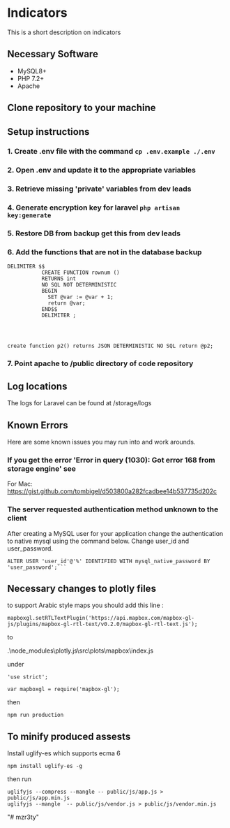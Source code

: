 # Indicators
This is a short description on indicators
## Necessary Software

* MySQL8+
* PHP 7.2+
* Apache

## Clone repository to your machine

## Setup instructions

### 1. Create .env file with the command ```cp .env.example ./.env```
### 2. Open .env and update it to the appropriate variables
### 3. Retrieve missing 'private' variables from dev leads
### 4. Generate encryption key for laravel ```php artisan key:generate```
### 5. Restore DB from backup get this from dev leads
### 6. Add the functions that are not in the database backup
```
DELIMITER $$
           CREATE FUNCTION rownum ()
           RETURNS int
           NO SQL NOT DETERMINISTIC
           BEGIN
             SET @var := @var + 1;
             return @var;
           END$$
           DELIMITER ;




create function p2() returns JSON DETERMINISTIC NO SQL return @p2;
```
### 7. Point apache to /public directory of code repository


## Log locations

The logs for Laravel can be found at /storage/logs

## Known Errors
Here are some known issues you may run into and work arounds. 

### If you get the error 'Error in query (1030): Got error 168 from storage engine' see 

For Mac:
https://gist.github.com/tombigel/d503800a282fcadbee14b537735d202c


### The server requested authentication method unknown to the client

After creating a MySQL user for your application change the authentication to native mysql using the command below. Change user_id and user_password.

```
ALTER USER 'user_id'@'%' IDENTIFIED WITH mysql_native_password BY 'user_password';```
```


## Necessary changes to plotly files 

to support Arabic style maps you should add this line : 
```
mapboxgl.setRTLTextPlugin('https://api.mapbox.com/mapbox-gl-js/plugins/mapbox-gl-rtl-text/v0.2.0/mapbox-gl-rtl-text.js');
```
to  

.\node_modules\plotly.js\src\plots\mapbox\index.js 

under 

```
'use strict';

var mapboxgl = require('mapbox-gl');
```

then 

```
npm run production 
```

## To minify produced assests 

Install  uglify-es which supports ecma 6 

```
npm install uglify-es -g
```

then run

```
uglifyjs --compress --mangle -- public/js/app.js > public/js/app.min.js
uglifyjs --mangle  -- public/js/vendor.js > public/js/vendor.min.js
```





"# mzr3ty" 
